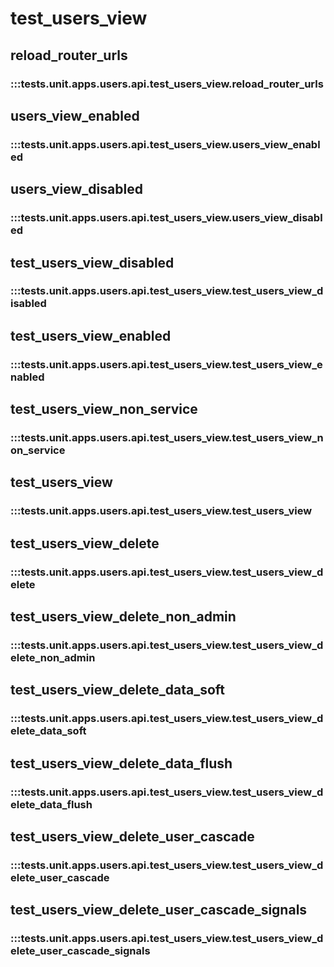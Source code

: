 # test_users_view

## reload_router_urls

### :::tests.unit.apps.users.api.test_users_view.reload_router_urls

## users_view_enabled

### :::tests.unit.apps.users.api.test_users_view.users_view_enabled

## users_view_disabled

### :::tests.unit.apps.users.api.test_users_view.users_view_disabled

## test_users_view_disabled

### :::tests.unit.apps.users.api.test_users_view.test_users_view_disabled

## test_users_view_enabled

### :::tests.unit.apps.users.api.test_users_view.test_users_view_enabled

## test_users_view_non_service

### :::tests.unit.apps.users.api.test_users_view.test_users_view_non_service

## test_users_view

### :::tests.unit.apps.users.api.test_users_view.test_users_view

## test_users_view_delete

### :::tests.unit.apps.users.api.test_users_view.test_users_view_delete

## test_users_view_delete_non_admin

### :::tests.unit.apps.users.api.test_users_view.test_users_view_delete_non_admin

## test_users_view_delete_data_soft

### :::tests.unit.apps.users.api.test_users_view.test_users_view_delete_data_soft

## test_users_view_delete_data_flush

### :::tests.unit.apps.users.api.test_users_view.test_users_view_delete_data_flush

## test_users_view_delete_user_cascade

### :::tests.unit.apps.users.api.test_users_view.test_users_view_delete_user_cascade

## test_users_view_delete_user_cascade_signals

### :::tests.unit.apps.users.api.test_users_view.test_users_view_delete_user_cascade_signals

